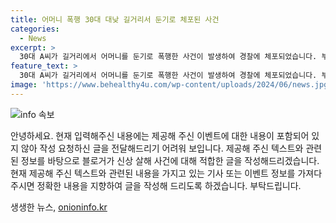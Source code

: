 ```yaml
---
title: 어머니 폭행 30대 대낮 길거리서 둔기로 체포된 사건
categories:
  - News
excerpt: >
  30대 A씨가 길거리에서 어머니를 둔기로 폭행한 사건이 발생하여 경찰에 체포되었습니다. 부천 소사경찰서는 A씨를 특수존속상해 혐의로 조사 중이며, 피해자 B씨는 부상을 입었지만 생명에는 지장이 없는 것으로 전해졌습니다. 경찰은 A씨의 범행 동기와 사건 경위를 추가 조사한 뒤 구속 여부를 검토할 예정입니다. #길거리폭행 #부천 #경찰조사
feature_text: >
  30대 A씨가 길거리에서 어머니를 둔기로 폭행한 사건이 발생하여 경찰에 체포되었습니다. 부천 소사경찰서는 A씨를 특수존속상해 혐의로 조사 중이며, 피해자 B씨는 부상을 입었지만 생명에는 지장이 없는 것으로 전해졌습니다. 경찰은 A씨의 범행 동기와 사건 경위를 추가 조사한 뒤 구속 여부를 검토할 예정입니다. #길거리폭행 #부천 #경찰조사
image: 'https://www.behealthy4u.com/wp-content/uploads/2024/06/news.jpg'
---
```


<p><img src="https://www.behealthy4u.com/wp-content/uploads/2024/06/news.jpg" alt="info 속보" /></p>

<p>안녕하세요. 현재 입력해주신 내용에는 제공해 주신 이벤트에 대한 내용이 포함되어 있지 않아 작성 요청하신 글을 전달해드리기 어려워 보입니다. 제공해 주신 텍스트와 관련된 정보를 바탕으로 블로거가 신상 살해 사건에 대해 적합한 글을 작성해드리겠습니다. 현재 제공해 주신 텍스트와 관련된 내용을 가지고 있는 기사 또는 이벤트 정보를 가져다 주시면 정확한 내용을 지향하여 글을 작성해 드리도록 하겠습니다. 부탁드립니다. </p>
생생한 뉴스, <a href="https://onioninfo.kr" rel="dofollow">onioninfo.kr</a>


